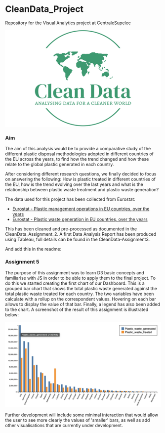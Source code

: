 # CleanData_Project
Repository for the Visual Analytics project at CentraleSupelec


![alt text](https://github.com/Davide0295/CleanData_Project/blob/main/CleanDataLogo.png?raw=true)

### Aim
The aim of this analysis would be to provide a comparative study of the different plastic
disposal methodologies adopted in different countries of the EU across the years, to find how the
trend changed and how these relate to the global plastic generated in each country.

After considering different research questions, we finally decided to focus on answering the following: How is plastic treated in different countries of the EU, how is the trend evolving over the last years and what is the relationship between plastic waste treatment and plastic waste generation?

The data used for this project has been collected from Eurostat:
* [ Eurostat - Plastic management operations in EU countries, over the years](https://ec.europa.eu/eurostat/databrowser/view/ENV_WASTRT__custom_3487128/default/table?lang=en)
* [ Eurostat - Plastic waste generation in EU countries, over the years](https://ec.europa.eu/eurostat/databrowser/view/ENV_WASGEN/default/table?lang=en&category=env.env_was.env_wasgt)

This has been cleaned and pre-processed as documented in the CleanData_Assignment_2.
A first Data Analysis Report has been produced using Tableau, full details can be found in the CleanData-Assignment3.

And add this in the readme:

### Assignment 5
The purpose of this assignment was to learn D3 basic concepts and familiarise with JS in order to be able to apply them to the final project. To do this we started creating the first chart of our Dashboard. This is a grouped bar chart that shows the total plastic waste generated against the total plastic waste treated for each country. The two variables have been calculate with a rollup on the correspondent values. Hovering on each bar allows to display the value of that bar. Finally, a legend has also been added to the chart. A screenshot of the result of this assignment is illustrated below:

![alt text](https://github.com/Davide0295/CleanData_Project/blob/main/CleanData_Assignment5.png?raw=true)

Further development will include some minimal interaction that would allow the user to see more clearly the values of 'smaller' bars, as well as add other visualisations that are currently under development.

